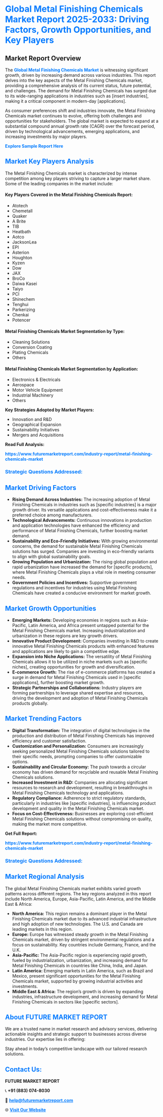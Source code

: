 <h1 style="color: #007BFF;">Global Metal Finishing Chemicals Market Report 2025-2033: Driving Factors, Growth Opportunities, and Key Players</h1>

<section id="overview">
<h2>Market Report Overview</h2>
<p>The <a href="https://www.futuremarketreport.com/industry-report/metal-finishing-chemicals-market" style="color: #007BFF; text-decoration: none;"><strong>Global Metal Finishing Chemicals Market</strong></a> is witnessing significant growth, driven by increasing demand across various industries. This report delves into the key aspects of the Metal Finishing Chemicals market, providing a comprehensive analysis of its current status, future potential, and challenges. The demand for Metal Finishing Chemicals has surged due to its wide-ranging applications in industries such as [insert industries], making it a critical component in modern-day [applications].</p>
<p>As consumer preferences shift and industries innovate, the Metal Finishing Chemicals market continues to evolve, offering both challenges and opportunities for stakeholders. The global market is expected to expand at a substantial compound annual growth rate (CAGR) over the forecast period, driven by technological advancements, emerging applications, and increasing investments by major players.</p>
</section>

<section id="overview">
<p><a href="https://www.futuremarketreport.com/request-sample/reportId=97696" style="color: #007BFF; text-decoration: none;"><strong>Explore Sample Report Here</strong></a></p>
</section>

<section id="key-players">
<h2 style="color: #007BFF;">Market Key Players Analysis</h2>
<p>The Metal Finishing Chemicals market is characterized by intense competition among key players striving to capture a larger market share. Some of the leading companies in the market include:</p>
<h4>Key Players Covered in the Metal Finishing Chemicals Report:</h4>
<ul><li>Atotech</li><li>Chemetall</li><li>Quaker</li><li>A Brite</li><li>TIB</li><li>Heatbath</li><li>Aotco</li><li>JacksonLea</li><li>EPI</li><li>Asterion</li><li>Houghton</li><li>Kyzen</li><li>Dow</li><li>JAX</li><li>BroCo</li><li>Daiwa Kasei</li><li>Taiyo</li><li>PCI</li><li>Shinechem</li><li>Tenghui</li><li>Parkerizing</li><li>Chenkai</li><li>Potencer</li></ul>
<h4>Metal Finishing Chemicals Market Segmentation by Type:</h4>
<ul><li>Cleaning Solutions</li><li>Conversion Coating</li><li>Plating Chemicals</li><li>Others</li></ul>

<h4>Metal Finishing Chemicals Market Segmentation by Application:</h4>
<ul><li>Electronics &amp; Electricals</li><li>Aerospace</li><li>Motor Vehicle Equipment</li><li>Industrial Machinery</li><li>Others</li></ul>
<p><strong>Key Strategies Adopted by Market Players:</strong></p>
<ul>
<li>Innovation and R&D</li>
<li>Geographical Expansion</li>
<li>Sustainability Initiatives</li>
<li>Mergers and Acquisitions</li>
</ul>
</section>

<section>
<p><strong>Read Full Analysis: </strong></p><a href="https://www.futuremarketreport.com/industry-report/metal-finishing-chemicals-market" style="color: #007BFF; text-decoration: none;"><strong>https://www.futuremarketreport.com/industry-report/metal-finishing-chemicals-market</strong></a>
<h3 style="color: #007BFF;">Strategic Questions Addressed:</h3>
</section>

<section id="driving-factors">
<h2 style="color: #007BFF;">Market Driving Factors</h2>
<ul>
<li><strong>Rising Demand Across Industries:</strong> The increasing adoption of Metal Finishing Chemicals in industries such as [specific industries] is a major growth driver. Its versatile applications and cost-effectiveness make it a preferred choice among manufacturers.</li>
<li><strong>Technological Advancements:</strong> Continuous innovations in production and application technologies have enhanced the efficiency and performance of Metal Finishing Chemicals, further boosting market demand.</li>
<li><strong>Sustainability and Eco-Friendly Initiatives:</strong> With growing environmental concerns, the demand for sustainable Metal Finishing Chemicals solutions has surged. Companies are investing in eco-friendly variants to align with global sustainability goals.</li>
<li><strong>Growing Population and Urbanization:</strong> The rising global population and rapid urbanization have increased the demand for [specific products], where Metal Finishing Chemicals plays a vital role in meeting consumer needs.</li>
<li><strong>Government Policies and Incentives:</strong> Supportive government regulations and incentives for industries using Metal Finishing Chemicals have created a conducive environment for market growth.</li>
</ul>
</section>

<section id="growth-opportunities">
<h2 style="color: #007BFF;">Market Growth Opportunities</h2>
<ul>
<li><strong>Emerging Markets:</strong> Developing economies in regions such as Asia-Pacific, Latin America, and Africa present untapped potential for the Metal Finishing Chemicals market. Increasing industrialization and urbanization in these regions are key growth drivers.</li>
<li><strong>Innovative Product Development:</strong> Companies investing in R&D to create innovative Metal Finishing Chemicals products with enhanced features and applications are likely to gain a competitive edge.</li>
<li><strong>Expansion into Niche Applications:</strong> The versatility of Metal Finishing Chemicals allows it to be utilized in niche markets such as [specific niches], creating opportunities for growth and diversification.</li>
<li><strong>E-commerce Growth:</strong> The rise of e-commerce platforms has created a surge in demand for Metal Finishing Chemicals used in [specific applications], further boosting market growth.</li>
<li><strong>Strategic Partnerships and Collaborations:</strong> Industry players are forming partnerships to leverage shared expertise and resources, driving the development and adoption of Metal Finishing Chemicals products globally.</li>
</ul>
</section>

<section id="trending-factors">
<h2 style="color: #007BFF;">Market Trending Factors</h2>
<ul>
<li><strong>Digital Transformation:</strong> The integration of digital technologies in the production and distribution of Metal Finishing Chemicals has improved efficiency and customer satisfaction.</li>
<li><strong>Customization and Personalization:</strong> Consumers are increasingly seeking personalized Metal Finishing Chemicals solutions tailored to their specific needs, prompting companies to offer customizable options.</li>
<li><strong>Sustainability and Circular Economy:</strong> The push towards a circular economy has driven demand for recyclable and reusable Metal Finishing Chemicals solutions.</li>
<li><strong>Increased Investment in R&D:</strong> Companies are allocating significant resources to research and development, resulting in breakthroughs in Metal Finishing Chemicals technology and applications.</li>
<li><strong>Regulatory Compliance:</strong> Adherence to strict regulatory standards, particularly in industries like [specific industries], is influencing product development and quality in the Metal Finishing Chemicals market.</li>
<li><strong>Focus on Cost-Effectiveness:</strong> Businesses are exploring cost-efficient Metal Finishing Chemicals solutions without compromising on quality, making the market more competitive.</li>
</ul>
</section>

<section>
<p><strong>Get Full Report: </strong></p><a href="https://www.futuremarketreport.com/industry-report/metal-finishing-chemicals-market" style="color: #007BFF; text-decoration: none;"><strong>https://www.futuremarketreport.com/industry-report/metal-finishing-chemicals-market</strong></a>
<h3 style="color: #007BFF;">Strategic Questions Addressed:</h3>
</section>


<section id="regional-analysis">
<h2 style="color: #007BFF;">Market Regional Analysis</h2>
<p>The global Metal Finishing Chemicals market exhibits varied growth patterns across different regions. The key regions analyzed in this report include North America, Europe, Asia-Pacific, Latin America, and the Middle East & Africa:</p>
<ul>
<li><strong>North America:</strong> This region remains a dominant player in the Metal Finishing Chemicals market due to its advanced industrial infrastructure and high adoption of new technologies. The U.S. and Canada are leading markets in this region.</li>
<li><strong>Europe:</strong> Europe has witnessed steady growth in the Metal Finishing Chemicals market, driven by stringent environmental regulations and a focus on sustainability. Key countries include Germany, France, and the U.K.</li>
<li><strong>Asia-Pacific:</strong> The Asia-Pacific region is experiencing rapid growth, fueled by industrialization, urbanization, and increasing demand for Metal Finishing Chemicals in countries like China, India, and Japan.</li>
<li><strong>Latin America:</strong> Emerging markets in Latin America, such as Brazil and Mexico, present significant opportunities for the Metal Finishing Chemicals market, supported by growing industrial activities and investments.</li>
<li><strong>Middle East & Africa:</strong> The region’s growth is driven by expanding industries, infrastructure development, and increasing demand for Metal Finishing Chemicals in sectors like [specific sectors].</li>
</ul>
</section>

<footer>
<h2 style="color: #007BFF;">About FUTURE MARKET REPORT</h2>
<p>We are a trusted name in market research and advisory services, delivering actionable insights and strategic support to businesses across diverse industries. Our expertise lies in offering:</p>

<p>Stay ahead in today’s competitive landscape with our tailored research solutions.</p>

<h2 style="color: #007BFF;">Contact Us:</h2>
<p><strong>FUTURE MARKET REPORT</strong></p>
<p>📞 <strong>+91 (883) 074-8030</strong></p>
<p>📧 <strong><a href="mailto:help@futuremarketreport.com" style="color: #007BFF;">help@futuremarketreport.com</a></strong></p>
<p>🌐 <strong><a href="https://www.futuremarketreport.com/" style="color: #007BFF;">Visit Our Website</a></strong></p>
</footer>